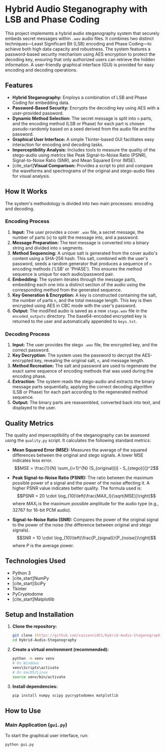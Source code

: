 # Hybrid Audio Steganography with LSB and Phase Coding

This project implements a hybrid audio steganography system that securely embeds secret messages within `.wav` audio files. It combines two distinct techniques—Least Significant Bit (LSB) encoding and Phase Coding—to achieve both high data capacity and robustness. The system features a password-based security mechanism using AES encryption to protect the decoding key, ensuring that only authorized users can retrieve the hidden information. A user-friendly graphical interface (GUI) is provided for easy encoding and decoding operations.

## Features

-   **Hybrid Steganography:** Employs a combination of LSB and Phase Coding for embedding data.
-   **Password-Based Security:** Encrypts the decoding key using AES with a user-provided password.
-   **Dynamic Method Selection:** The secret message is split into `n` parts, and the encoding method (LSB or Phase) for each part is chosen pseudo-randomly based on a seed derived from the audio file and the password.
-   **Graphical User Interface:** A simple Tkinter-based GUI facilitates easy interaction for encoding and decoding tasks.
-   **Imperceptibility Analysis:** Includes tools to measure the quality of the stego-audio using metrics like Peak Signal-to-Noise Ratio (PSNR), Signal-to-Noise Ratio (SNR), and Mean Squared Error (MSE).
-   [cite_start]**Visual Comparison:** Provides a script to plot and compare the waveforms and spectrograms of the original and stego-audio files for visual analysis.

## How It Works

The system's methodology is divided into two main processes: encoding and decoding.

### Encoding Process

1.  **Input:** The user provides a cover `.wav` file, a secret message, the number of parts (`n`) to split the message into, and a password.
2.  **Message Preparation:** The text message is converted into a binary string and divided into `n` segments.
3.  **Method Sequencing:** A unique salt is generated from the cover audio's content using a SHA-256 hash. This salt, combined with the user's password, seeds a random generator that produces a sequence of `n` encoding methods ('LSB' or 'PHASE'). This ensures the method sequence is unique for each audio/password pair.
4.  **Embedding:** The system iterates through the message parts, embedding each one into a distinct section of the audio using the corresponding method from the generated sequence.
5.  **Key Generation & Encryption:** A key is constructed containing the salt, the number of parts `n`, and the total message length. This key is then encrypted using AES in CBC mode with the user's password.
6.  **Output:** The modified audio is saved as a new `stego.wav` file in the `encoded_outputs` directory. The base64-encoded encrypted key is returned to the user and automatically appended to `keys.txt`.

### Decoding Process

1.  **Input:** The user provides the stego `.wav` file, the encrypted key, and the correct password.
2.  **Key Decryption:** The system uses the password to decrypt the AES-encrypted key, revealing the original salt, `n`, and message length.
3.  **Method Recreation:** The salt and password are used to regenerate the exact same sequence of encoding methods that was used during the encoding phase.
4.  **Extraction:** The system reads the stego-audio and extracts the binary message parts sequentially, applying the correct decoding algorithm (LSB or Phase) for each part according to the regenerated method sequence.
5.  **Output:** The binary parts are reassembled, converted back into text, and displayed to the user.

## Quality Metrics

The quality and imperceptibility of the steganography can be assessed using the `quality.py` script. It calculates the following standard metrics:

-   **Mean Squared Error (MSE):** Measures the average of the squared differences between the original and stego signals. A lower MSE indicates less error.
    $$MSE = \frac{1}{N} \sum_{i=1}^{N} (S_{original}[i] - S_{stego}[i])^2$$

-   **Peak Signal-to-Noise Ratio (PSNR):** The ratio between the maximum possible power of a signal and the power of the noise affecting it. A higher PSNR value indicates better quality. The formula used is:
    $$PSNR = 20 \cdot \log_{10}\left(\frac{MAX_I}{\sqrt{MSE}}\right)$$
    where $MAX_I$ is the maximum possible amplitude for the audio type (e.g., 32767 for 16-bit PCM audio).

-   **Signal-to-Noise Ratio (SNR):** Compares the power of the original signal to the power of the noise (the difference between original and stego signals).
    $$SNR = 10 \cdot \log_{10}\left(\frac{P_{signal}}{P_{noise}}\right)$$
    where $P$ is the average power.

## Technologies Used

-   Python 3
-   [cite_start]NumPy 
-   [cite_start]SciPy 
-   Tkinter
-   PyCryptodome
-   [cite_start]Matplotlib 

## Setup and Installation

1.  **Clone the repository:**
    ```bash
    git clone [https://github.com/saisannidh1/Hybrid-Audio-Steganography.git](https://github.com/saisannidh1/Hybrid-Audio-Steganography.git)
    cd Hybrid-Audio-Steganography
    ```

2.  **Create a virtual environment (recommended):**
    ```bash
    python -m venv venv
    # On Windows
    venv\Scripts\activate
    # On macOS/Linux
    source venv/bin/activate
    ```

3.  **Install dependencies:**
    ```bash
    pip install numpy scipy pycryptodomex matplotlib
    ```

## How to Use

### Main Application (`gui.py`)

To start the graphical user interface, run:
```bash
python gui.py
